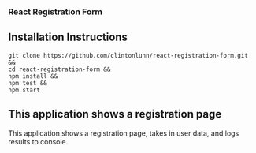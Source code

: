 ### React Registration Form

## Installation Instructions

```
git clone https://github.com/clintonlunn/react-registration-form.git &&
cd react-registration-form &&
npm install &&
npm test &&
npm start
```

## This application shows a registration page
This application shows a registration page, takes in user data, and logs results to console.
